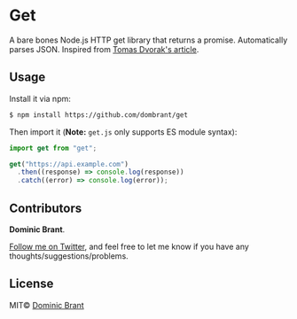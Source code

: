 # Get

A bare bones Node.js HTTP get library that returns a promise. Automatically parses JSON. Inspired from [Tomas Dvorak's article](https://www.tomas-dvorak.cz/posts/nodejs-request-without-dependencies/).

## Usage

Install it via npm:
```bash
$ npm install https://github.com/dombrant/get
```

Then import it (**Note:** `get.js` only supports ES module syntax):

```js
import get from "get";

get("https://api.example.com")
  .then((response) => console.log(response))
  .catch((error) => console.log(error));
```

## Contributors

**Dominic Brant**.

[Follow me on Twitter](https://twitter.com/dombrant), and feel free to let me know if you have any thoughts/suggestions/problems.

## License

MIT© [Dominic Brant](http://dombrant.com)
